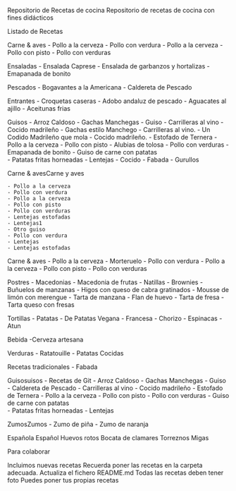 ﻿Repositorio de Recetas de cocina
Repositorio de recetas de cocina con fines didácticos

Listado de Recetas

Carne & aves
	- Pollo a la cerveza
	- Pollo con verdura
	- Pollo a la cerveza
	- Pollo con pisto
	- Pollo con verduras

Ensaladas
	- Ensalada Caprese
	- Ensalada de garbanzos y hortalizas
	- Emapanada de bonito

Pescados
	- Bogavantes a la Americana
	- Caldereta de Pescado

Entrantes
	- Croquetas caseras
	- Adobo andaluz de pescado
	- Aguacates al ajillo
	- Aceitunas frias

Guisos
	- Arroz Caldoso
	- Gachas Manchegas
	- Guiso
	- Carrilleras al vino
	- Cocido madrileño
	- Gachas estilo Manchego
	- Carrilleras al vino.
	- Un Codido Madrileño que mola
	- Cocido madrileño.
	- Estofado de Ternera
	- Pollo a la cerveza
	- Pollo con pisto
	- Alubias de tolosa
	- Pollo con verduras 
	- Emapanada de bonito
	- Guiso de carne con patatas  
	- Patatas fritas horneadas
	- Lentejas
	- Cocido
	- Fabada
	- Gurullos

Carne & avesCarne y aves

	- Pollo a la cerveza
	- Pollo con verdura
	- Pollo a la cerveza
	- Pollo con pisto
	- Pollo con verduras
	- Lentejas estofadas
	- Lentejas1
	- Otro guiso
	- Pollo con verdura
	- Lentejas
	- Lentejas estofadas

Carne & aves
	- Pollo a la cerveza
	- Morteruelo
	- Pollo con verdura
	- Pollo a la cerveza
	- Pollo con pisto
	- Pollo con verduras
	
Postres
	- Macedonias
	- Macedonia de frutas
	- Natillas
	- Brownies
	- Buñuelos de manzanas
	- Higos con queso de cabra gratinados
	- Mousse de limón con merengue
	- Tarta de manzana
	- Flan de huevo
	- Tarta de fresa
	- Tarta queso con fresas

Tortillas
	- Patatas
	- De Patatas Vegana
	- Francesa
	- Chorizo
	- Espinacas
	- Atun

Bebida
	-Cerveza artesana

Verduras
	- Ratatouille
	- Patatas Cocidas

Recetas tradicionales
	- Fabada

Guisosuisos
	- Recetas de Git
	- Arroz Caldoso
	- Gachas Manchegas
	- Guiso
	- Caldereta de Pescado
	- Carrilleras al vino
	- Cocido madrileño
	- Estofado de Ternera
	- Pollo a la cerveza
	- Pollo con pisto
	- Pollo con verduras
	- Guiso de carne con patatas  
	- Patatas fritas horneadas
	- Lentejas

ZumosZumos
	- Zumo de piña
	- Zumo de naranja

Española Español
Huevos rotos
Bocata de clamares
Torreznos
Migas

Para colaborar

Incluimos nuevas recetas
Recuerda poner las recetas en la carpeta adecuada.
Actualiza el fichero README.md
Todas las recetas deben tener foto
Puedes poner tus propias recetas
